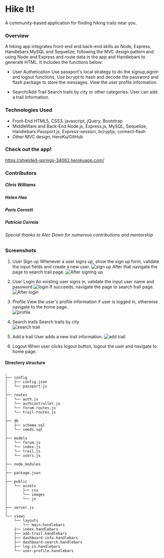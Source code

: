 # Hike It!
A community-based application for finding hiking trails near you. 

### Overview
A hiking app integrates front-end and back-end skills as Node, Express, Handlebars,MySQL and Sequelize, following the MVC design pattern and using Node and Express and route data in the app and Handlebars to generate HTML. It includes the functions below:

* User Authetication
  Use passport's local strategy to do the signup,signin and logout functions, Use bcrypt to hash and decode the password and flash package to store the messages. 
  View the user profile information. 

* Search/Add Trail
  Search trails by city or other categories.  User can add a trail information. 


### Technologies Used
*  Front-End
   HTML5, CSS3, javascript, jQuery, Bootstrap
*  MiddleWare and Back-End
   Node.js, Express.js, MySQL, Sequelize, Handlebars
   Passport.js, Express-session, bcryptjs, connect-flash
*  Other
   MVC design, HeroKu/GitHub

### Check out the app!
https://shielded-springs-34062.herokuapp.com/

### Contributors
##### Chris Williams
##### Helen Hao
##### Paris Cornett
##### Patricia Correia
###### Special thanks to Alec Down for numerous contributions and mentorship

### Screenshots
1. User Sign up
   Whenever a user signs up, show the sign up form, validate the input fields and create a new user. 
   ![sign up](public/assets/images/signup.jpg)
   After that navigate the page to search trail page.
   ![After signing up](public/assets/images/afterSignup.jpg)

2. User Login
   An existing user signs in, validate the input user name and password
   ![login](public/assets/images/login.jpg)
   If succeeds, navigate the page to search trail page.
   ![After login](public/assets/images/afterLogin.jpg)

3. Profile 
   View the user's profile information if user is logged in, otherwise navigate to the home page.  
   ![profile](public/assets/images/profile.jpg)

4. Search trails 
   Search trails by city  
   ![search trail](public/assets/images/searchTrail.jpg)

5. Add a trail
   User adds a new trail information.
   ![add trail](public/assets/images/addTrail.jpg)

6. Logout
   When user clicks logout button, logout the user and navigate to home page.
   

#### Directory structure
```
.
├── config
│   ├── config.json
│   └── passport.js
│ 
├── routes
│   └── auth.js
│   └── authcontroller.js
│   └── forum-routes.js
│   └── trail-routes.js
│
├── db
│   ├── schema.sql
│   └── seeds.sql
│
├── models
│   └── forum.js
│   └── index.js
│   └── trail.js
│   └── users.js
│ 
├── node_modules
│ 
├── package.json
│
├── public
│   └── assets
│       ├── css
│       └── images
│       └── js
│
├── server.js
│
└── views   
    └── layouts
        └── main.handlebars
    ├── index.handlebars
    ├── add-trail.handlebars    
    ├── dashboard-info.handlebars
    ├── dashboard-search.handlebars   
    ├── log-in.handlebars
    └── user-profile.handlebars   
```